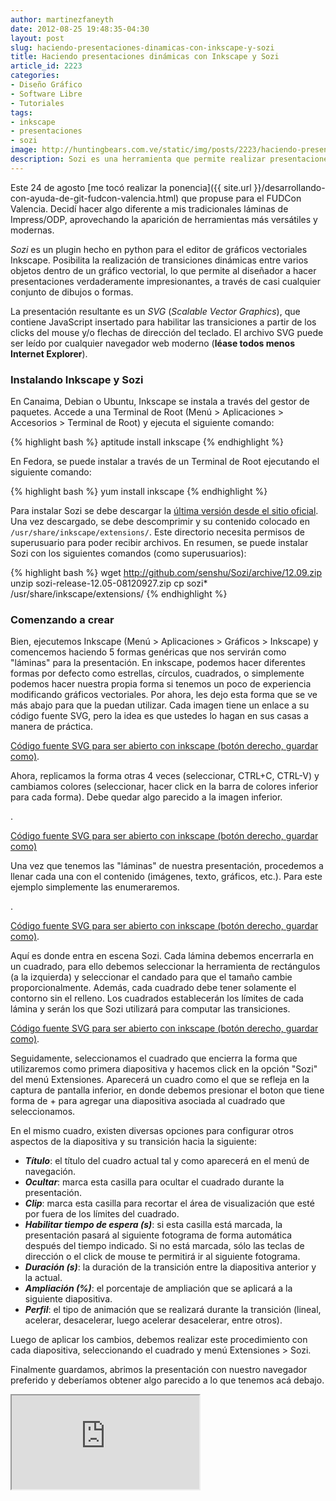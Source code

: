 ```yaml
---
author: martinezfaneyth
date: 2012-08-25 19:48:35-04:30
layout: post
slug: haciendo-presentaciones-dinamicas-con-inkscape-y-sozi
title: Haciendo presentaciones dinámicas con Inkscape y Sozi
article_id: 2223
categories:
- Diseño Gráfico
- Software Libre
- Tutoriales
tags:
- inkscape
- presentaciones
- sozi
image: http://huntingbears.com.ve/static/img/posts/2223/haciendo-presentaciones-dinamicas-con-inkscape-y-sozi__1.jpg
description: Sozi es una herramienta que permite realizar presentaciones basadas en el format SVG.
---
```


Este 24 de agosto [me tocó realizar la ponencia]({{ site.url }}/desarrollando-con-ayuda-de-git-fudcon-valencia.html) que propuse para el FUDCon Valencia. Decidí hacer algo diferente a mis tradicionales láminas de Impress/ODP, aprovechando la aparición de herramientas más versátiles y modernas.

_Sozi_ es un plugin hecho en python para el editor de gráficos vectoriales Inkscape. Posibilita la realización de transiciones dinámicas entre varios objetos dentro de un gráfico vectorial, lo que permite al diseñador a hacer presentaciones verdaderamente impresionantes, a través de casi cualquier conjunto de dibujos o formas.

La presentación resultante es un _SVG_ (_Scalable Vector Graphics_), que contiene JavaScript insertado para habilitar las transiciones a partir de los clicks del mouse y/o flechas de dirección del teclado. El archivo SVG puede ser leído por cualquier navegador web moderno (**léase todos menos Internet Explorer**).

### Instalando Inkscape y Sozi

En Canaima, Debian o Ubuntu, Inkscape se instala a través del gestor de paquetes. Accede a una Terminal de Root (Menú > Aplicaciones > Accesorios > Terminal de Root) y ejecuta el siguiente comando:

{% highlight bash %}
aptitude install inkscape
{% endhighlight %}

En Fedora, se puede instalar a través de un Terminal de Root ejecutando el siguiente comando:

{% highlight bash %}
yum install inkscape
{% endhighlight %}

Para instalar Sozi se debe descargar la [última versión desde el sitio oficial](http://github.com/senshu/Sozi/archive/12.09.zip). Una vez descargado, se debe descomprimir y su contenido colocado en `/usr/share/inkscape/extensions/`. Este directorio necesita permisos de superusuario para poder recibir archivos. En resumen, se puede instalar Sozi con los siguientes comandos (como superusuarios):

{% highlight bash %}
wget http://github.com/senshu/Sozi/archive/12.09.zip
unzip sozi-release-12.05-08120927.zip
cp sozi* /usr/share/inkscape/extensions/
{% endhighlight %}

### Comenzando a crear

Bien, ejecutemos Inkscape (Menú > Aplicaciones > Gráficos > Inkscape) y comencemos haciendo 5 formas genéricas que nos servirán como "láminas" para la presentación. En inkscape, podemos hacer diferentes formas por defecto como estrellas, círculos, cuadrados, o simplemente podemos hacer nuestra propia forma si tenemos un poco de experiencia modificando gráficos vectoriales. Por ahora, les dejo esta forma que se ve más abajo para que la puedan utilizar. Cada imagen tiene un enlace a su código fuente SVG, pero la idea es que ustedes lo hagan en sus casas a manera de práctica.

<span class="figure figure-100" data-figure-src="http://huntingbears.com.ve/static/img/posts/2223/haciendo-presentaciones-dinamicas-con-inkscape-y-sozi__2.jpg" data-figure-href="http://huntingbears.com.ve/static/img/posts/2223/haciendo-presentaciones-dinamicas-con-inkscape-y-sozi__2.jpg"></span>

[Código fuente SVG para ser abierto con inkscape (botón derecho, guardar como)](http://dl.dropboxusercontent.com/u/16329841/forma.svg).

Ahora, replicamos la forma otras 4 veces (seleccionar, CTRL+C, CTRL-V) y cambiamos colores (seleccionar, hacer click en la barra de colores inferior para cada forma). Debe quedar algo parecido a la imagen inferior.

<span class="figure figure-100" data-figure-src="http://huntingbears.com.ve/static/img/posts/2223/haciendo-presentaciones-dinamicas-con-inkscape-y-sozi__4.jpg" data-figure-href="http://huntingbears.com.ve/static/img/posts/2223/haciendo-presentaciones-dinamicas-con-inkscape-y-sozi__4.jpg"></span>.

[Código fuente SVG para ser abierto con inkscape (botón derecho, guardar como)](http://dl.dropboxusercontent.com/u/16329841/formavarios.svg)

Una vez que tenemos las "láminas" de nuestra presentación, procedemos a llenar cada una con el contenido (imágenes, texto, gráficos, etc.). Para este ejemplo simplemente las enumeraremos.

<span class="figure figure-100" data-figure-src="http://huntingbears.com.ve/static/img/posts/2223/haciendo-presentaciones-dinamicas-con-inkscape-y-sozi__6.jpg" data-figure-href="http://huntingbears.com.ve/static/img/posts/2223/haciendo-presentaciones-dinamicas-con-inkscape-y-sozi__6.jpg"></span>.

[Código fuente SVG para ser abierto con inkscape (botón derecho, guardar como)](http://dl.dropboxusercontent.com/u/16329841/formavariosnumeros.svg).

Aquí es donde entra en escena Sozi. Cada lámina debemos encerrarla en un cuadrado, para ello debemos seleccionar la herramienta de rectángulos (a la izquierda) y seleccionar el candado para que el tamaño cambie proporcionalmente. Además, cada cuadrado debe tener solamente el contorno sin el relleno. Los cuadrados establecerán los límites de cada lámina y serán los que Sozi utilizará para computar las transiciones.

<span class="figure figure-100" data-figure-src="http://huntingbears.com.ve/static/img/posts/2223/haciendo-presentaciones-dinamicas-con-inkscape-y-sozi__1.jpg" data-figure-href="http://huntingbears.com.ve/static/img/posts/2223/haciendo-presentaciones-dinamicas-con-inkscape-y-sozi__1.jpg"></span>

[Código fuente SVG para ser abierto con inkscape (botón derecho, guardar como)](http://dl.dropboxusercontent.com/u/16329841/formavariosnumeroscuadros.svg).

Seguidamente, seleccionamos el cuadrado que encierra la forma que utilizaremos como primera diapositiva y hacemos click en la opción "Sozi" del menú Extensiones. Aparecerá un cuadro como el que se refleja en la captura de pantalla inferior, en donde debemos presionar el boton que tiene forma de + para agregar una diapositiva asociada al cuadrado que seleccionamos.

<span class="figure figure-100" data-figure-src="http://huntingbears.com.ve/static/img/posts/2223/haciendo-presentaciones-dinamicas-con-inkscape-y-sozi__10.jpg" data-figure-href="http://huntingbears.com.ve/static/img/posts/2223/haciendo-presentaciones-dinamicas-con-inkscape-y-sozi__10.jpg"></span>

En el mismo cuadro, existen diversas opciones para configurar otros aspectos de la diapositiva y su transición hacia la siguiente:

* _**Título**_: el título del cuadro actual tal y como aparecerá en el menú de navegación.
* _**Ocultar**_: marca esta casilla para ocultar el cuadrado durante la presentación.
* _**Clip**_: marca esta casilla para recortar el área de visualización que esté por fuera de los límites del cuadrado.
* _**Habilitar tiempo de espera (s)**_: si esta casilla está marcada, la presentación pasará al siguiente fotograma de forma automática después del tiempo indicado. Si no está marcada, sólo las teclas de dirección o el click de mouse te permitirá ir al siguiente fotograma.
* _**Duración (s)**_: la duración de la transición entre la diapositiva anterior y la actual.
* _**Ampliación (%)**_: el porcentaje de ampliación que se aplicará a la siguiente diapositiva.
* _**Perfil**_: el tipo de animación que se realizará durante la transición (lineal, acelerar, desacelerar, luego acelerar desacelerar, entre otros).

Luego de aplicar los cambios, debemos realizar este procedimiento con cada diapositiva, seleccionando el cuadrado y menú Extensiones > Sozi.

Finalmente guardamos, abrimos la presentación con nuestro navegador preferido y deberíamos obtener algo parecido a lo que tenemos acá debajo.

<iframe class="svgviewer" src="http://dl.dropboxusercontent.com/u/16329841/formavariosnumeroscuadrosfinal.svg"></iframe>
